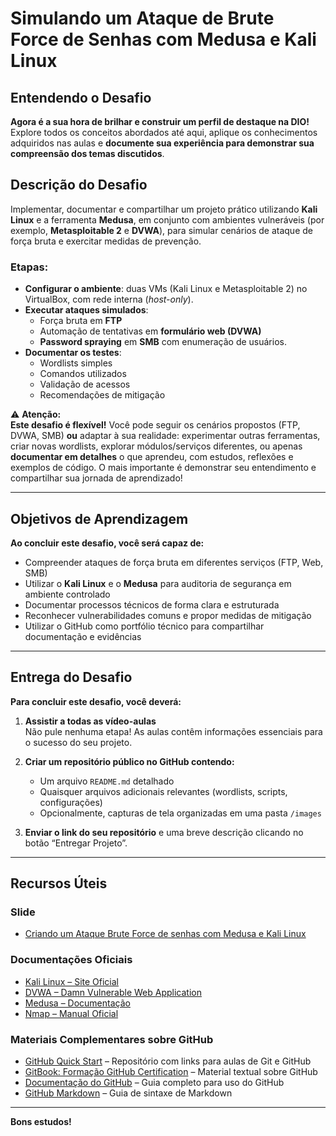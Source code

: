 # Simulando um Ataque de Brute Force de Senhas com Medusa e Kali Linux

## Entendendo o Desafio

**Agora é a sua hora de brilhar e construir um perfil de destaque na DIO!**  
Explore todos os conceitos abordados até aqui, aplique os conhecimentos adquiridos nas aulas e **documente sua experiência para demonstrar sua compreensão dos temas discutidos**.

## Descrição do Desafio

Implementar, documentar e compartilhar um projeto prático utilizando **Kali Linux** e a ferramenta **Medusa**, em conjunto com ambientes vulneráveis (por exemplo, **Metasploitable 2** e **DVWA**), para simular cenários de ataque de força bruta e exercitar medidas de prevenção.

### Etapas:

- **Configurar o ambiente**: duas VMs (Kali Linux e Metasploitable 2) no VirtualBox, com rede interna (*host-only*).
- **Executar ataques simulados**:
  - Força bruta em **FTP**
  - Automação de tentativas em **formulário web (DVWA)**
  - **Password spraying** em **SMB** com enumeração de usuários.
- **Documentar os testes**:
  - Wordlists simples
  - Comandos utilizados
  - Validação de acessos
  - Recomendações de mitigação

⚠️ **Atenção:**  
**Este desafio é flexível!** Você pode seguir os cenários propostos (FTP, DVWA, SMB) **ou** adaptar à sua realidade: experimentar outras ferramentas, criar novas wordlists, explorar módulos/serviços diferentes, ou apenas **documentar em detalhes** o que aprendeu, com estudos, reflexões e exemplos de código. O mais importante é demonstrar seu entendimento e compartilhar sua jornada de aprendizado!

---

## Objetivos de Aprendizagem

**Ao concluir este desafio, você será capaz de:**

- Compreender ataques de força bruta em diferentes serviços (FTP, Web, SMB)
- Utilizar o **Kali Linux** e o **Medusa** para auditoria de segurança em ambiente controlado
- Documentar processos técnicos de forma clara e estruturada
- Reconhecer vulnerabilidades comuns e propor medidas de mitigação
- Utilizar o GitHub como portfólio técnico para compartilhar documentação e evidências

---

## Entrega do Desafio

**Para concluir este desafio, você deverá:**

1. **Assistir a todas as vídeo-aulas**  
   Não pule nenhuma etapa! As aulas contêm informações essenciais para o sucesso do seu projeto.

2. **Criar um repositório público no GitHub contendo:**
   - Um arquivo `README.md` detalhado
   - Quaisquer arquivos adicionais relevantes (wordlists, scripts, configurações)
   - Opcionalmente, capturas de tela organizadas em uma pasta `/images`

3. **Enviar o link do seu repositório** e uma breve descrição clicando no botão “Entregar Projeto”.

---

## Recursos Úteis

### Slide

- [Criando um Ataque Brute Force de senhas com Medusa e Kali Linux](https://hermes.dio.me/files/assets/2dd3d3ad-b7e5-4325-8d1d-ddd8e7205fea.pdf)

### Documentações Oficiais

- [Kali Linux – Site Oficial](https://www.kali.org)
- [DVWA – Damn Vulnerable Web Application](http://www.dvwa.co.uk/)
- [Medusa – Documentação](http://www.foofus.net/jmk/medusa/medusa.html)
- [Nmap – Manual Oficial](https://nmap.org/book/)

### Materiais Complementares sobre GitHub

- [GitHub Quick Start](https://github.com/digitalinnovationone/github-quickstart) – Repositório com links para aulas de Git e GitHub
- [GitBook: Formação GitHub Certification](https://aline-antunes.gitbook.io/formacao-fundamentos-github) – Material textual sobre GitHub
- [Documentação do GitHub](https://docs.github.com/) – Guia completo para uso do GitHub
- [GitHub Markdown](https://docs.github.com/pt/get-started/writing-on-github/getting-started-with-writing-and-formatting-on-github/basic-writing-and-formatting-syntax) – Guia de sintaxe de Markdown

---

**Bons estudos!**